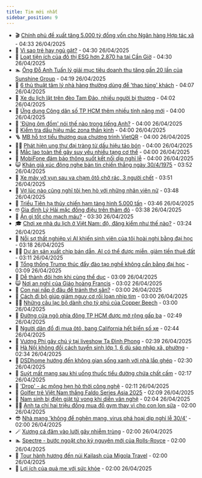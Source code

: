 ```yaml
---
title: Tim mới nhất
sidebar_position: 9
---
```


<!-- vnexpress-tin-moi-nhat:START -->
- 🎬 [Chính phủ đề xuất tăng 5.000 tỷ đồng vốn cho Ngân hàng Hợp tác xã](https://vnexpress.net/chinh-phu-de-xuat-tang-5-000-ty-dong-von-cho-ngan-hang-hop-tac-xa-4878927.html) - 04:33 26/04/2025
- 🐎 [Vì sao trẻ hay ngủ gật?](https://vnexpress.net/vi-sao-tre-hay-ngu-gat-4878936.html) - 04:30 26/04/2025
- 🦍 [Loạt tiện ích của đô thị ESG hơn 2.870 ha tại Cần Giờ](https://vnexpress.net/loat-tien-ich-cua-do-thi-esg-hon-2-870-ha-tai-can-gio-4877595.html) - 04:30 26/04/2025
- 🏊 [Ông Đỗ Anh Tuấn lý giải mục tiêu doanh thu tăng gần 20 lần của Sunshine Group](https://vnexpress.net/ong-do-anh-tuan-ly-giai-muc-tieu-doanh-thu-tang-gan-20-lan-cua-sunshine-group-4878904.html) - 04:19 26/04/2025
- 🎊 [6 thủ thuật tâm lý nhà hàng thường dùng để &#39;thao túng&#39; khách](https://vnexpress.net/6-thu-thuat-tam-ly-nha-hang-thuong-dung-de-thao-tung-khach-4878894.html) - 04:07 26/04/2025
- 🎃 [Xe du lịch lật trên đèo Tam Đảo, nhiều người bị thương](https://vnexpress.net/xe-du-lich-lat-tren-deo-tam-dao-nhieu-nguoi-bi-thuong-4878932.html) - 04:02 26/04/2025
- 🧰 [Ứng dụng Công dân số TP HCM thêm nhiều tính năng mới](https://vnexpress.net/ung-dung-cong-dan-so-tp-hcm-them-nhieu-tinh-nang-moi-4878811.html) - 04:00 26/04/2025
- 🔭 [&#39;Đừng ôm đồm&#39; nói thế nào trong tiếng Anh?](https://vnexpress.net/dung-om-dom-noi-the-nao-trong-tieng-anh-4876504.html) - 04:00 26/04/2025
- 🫶 [Kiểm tra dấu hiệu mắc zona thần kinh](https://vnexpress.net/kiem-tra-dau-hieu-mac-zona-than-kinh-4878921.html) - 04:00 26/04/2025
- 🪜 [MB hỗ trợ tiểu thương qua chương trình VietQR](https://vnexpress.net/mb-ho-tro-tieu-thuong-qua-chuong-trinh-vietqr-4878916.html) - 04:00 26/04/2025
- 👨‍🏫 [Phát hiện ung thư đại tràng từ dấu hiệu táo bón](https://vnexpress.net/phat-hien-ung-thu-dai-trang-tu-dau-hieu-tao-bon-4878865.html) - 04:00 26/04/2025
- 🎊 [Mắc lao toàn thể gây suy yếu nhiều tạng cơ thể](https://vnexpress.net/mac-lao-toan-the-gay-suy-yeu-nhieu-tang-co-the-4878805.html) - 04:00 26/04/2025
- 🎊 [MobiFone đảm bảo thông suốt kết nối dịp nghỉ lễ](https://vnexpress.net/mobifone-dam-bao-thong-suot-ket-noi-dip-nghi-le-4878747.html) - 04:00 26/04/2025
- 😺 [Khán giả xúc động nghe bản tin chiến thắng ngày 30/4/1975](https://vnexpress.net/khan-gia-xuc-dong-nghe-ban-tin-chien-thang-ngay-30-4-1975-4878897.html) - 03:52 26/04/2025
- 🐘 [Xe máy vỡ vụn sau va chạm ôtô chở rác, 3 người chết](https://vnexpress.net/xe-may-vo-vun-sau-va-cham-oto-cho-rac-3-nguoi-chet-4878923.html) - 03:51 26/04/2025
- 🌁 [Vợ lúc nào cũng nghĩ tôi hẹn hò với những nhân viên nữ](https://vnexpress.net/vo-luc-nao-cung-nghi-toi-hen-ho-voi-nhung-nhan-vien-nu-4878844.html) - 03:48 26/04/2025
- 🐲 [Triều Tiên hạ thủy chiến hạm tàng hình 5.000 tấn](https://vnexpress.net/trieu-tien-ha-thuy-chien-ham-tang-hinh-5-000-tan-4878873.html) - 03:46 26/04/2025
- 🤓 [Gia đình Lý Hải mặc đồng điệu trên thảm đỏ](https://vnexpress.net/gia-dinh-ly-hai-mac-dong-dieu-tren-tham-do-4878912.html) - 03:38 26/04/2025
- 💪 [Ăn gì tốt cho mạch máu?](https://vnexpress.net/an-gi-tot-cho-mach-mau-4878889.html) - 03:30 26/04/2025
- 🎓 [Chơi xe nhà du lịch ở Việt Nam: độ, đăng kiểm như thế nào?](https://vnexpress.net/choi-xe-nha-du-lich-o-viet-nam-do-dang-kiem-nhu-the-nao-4878830.html) - 03:24 26/04/2025
- 🫣 [Nỗi sợ thất nghiệp vì AI khiến sinh viên của tôi hoài nghi bằng đại học](https://vnexpress.net/noi-so-that-nghiep-vi-ai-khien-sinh-vien-cua-toi-hoai-nghi-bang-dai-hoc-4878908.html) - 03:18 26/04/2025
- 🧑‍💻 [Dự án sản xuất chip bán dẫn, AI có thể được miễn, giảm tiền thuê đất](https://vnexpress.net/du-an-san-xuat-chip-ban-dan-ai-co-the-duoc-mien-giam-tien-thue-dat-4878909.html) - 03:11 26/04/2025
- 🐲 [Tổng thống Trump thúc đẩy đào tạo nghề không cần bằng đại học](https://vnexpress.net/tong-thong-trump-thuc-day-dao-tao-nghe-khong-can-bang-dai-hoc-4878317.html) - 03:09 26/04/2025
- 🌝 [Dễ thành đôi hơn khi cùng thể dục](https://vnexpress.net/de-thanh-doi-hon-khi-cung-the-duc-4878902.html) - 03:09 26/04/2025
- 😺 [Nơi an nghỉ của Giáo hoàng Francis](https://vnexpress.net/noi-an-nghi-cua-giao-hoang-francis-4878875.html) - 03:02 26/04/2025
- 🐎 [Con nai nấp ở đâu để tránh thợ săn?](https://vnexpress.net/cau-do-iq-thu-tai-tinh-mat-con-nai-nap-o-dau-de-tranh-tho-san-4878614.html) - 03:00 26/04/2025
- 🎡 [Cách đi bộ giúp giảm nguy cơ rối loạn nhịp tim](https://vnexpress.net/cach-di-bo-giup-giam-nguy-co-roi-loan-nhip-tim-4878286.html) - 03:00 26/04/2025
- 👨‍🏫 [Những câu lạc bộ dành cho tỷ phú của Copper Beech](https://vnexpress.net/nhung-cau-lac-bo-danh-cho-ty-phu-cua-copper-beech-4878579.html) - 03:00 26/04/2025
- 🦆 [Đường cửa ngõ phía đông TP HCM được mở rộng gấp ba](https://vnexpress.net/duong-cua-ngo-phia-dong-tp-hcm-duoc-mo-rong-gap-ba-4878903.html) - 02:49 26/04/2025
- 🚦 [Người dân đổ đi mua ôtô, bang California hết biển số xe](https://vnexpress.net/nguoi-dan-do-di-mua-oto-bang-california-het-bien-so-xe-4878860.html) - 02:44 26/04/2025
- 💫 [Vương Phi gây chú ý tại liveshow Tạ Đình Phong](https://vnexpress.net/vuong-phi-gay-chu-y-tai-liveshow-ta-dinh-phong-4878877.html) - 02:39 26/04/2025
- 🎉 [Hà Nội không đổi cách tuyển sinh lớp 1, 6 dù sáp nhập xã, phường](https://vnexpress.net/ha-noi-khong-doi-cach-tuyen-sinh-lop-1-6-du-sap-nhap-xa-phuong-4878868.html) - 02:34 26/04/2025
- 🌋 [DSDhome hướng đến không gian sống xanh với nhà lắp ghép](https://vnexpress.net/dsdhome-huong-den-khong-gian-song-xanh-voi-nha-lap-ghep-4878445.html) - 02:30 26/04/2025
- 🤖 [Suýt mất mạng sau khi uống thuốc tiểu đường chứa chất cấm](https://vnexpress.net/suyt-mat-mang-sau-khi-uong-thuoc-tieu-duong-chua-chat-cam-4878869.html) - 02:17 26/04/2025
- 🦏 [&#39;Drop&#39; - ác mộng hẹn hò thời công nghệ](https://vnexpress.net/giai-tri/phim/thu-vien-phim/drop-800) - 02:11 26/04/2025
- 🦩 [Golfer trẻ Việt Nam thắng Faldo Series Asia 2025](https://vnexpress.net/golfer-tre-viet-nam-thang-faldo-series-asia-2025-4878886.html) - 02:09 26/04/2025
- 👺 [Nam sinh bị điện giật tử vong khi diễn văn nghệ](https://vnexpress.net/nam-sinh-bi-dien-giat-tu-vong-khi-dien-van-nghe-4878872.html) - 02:04 26/04/2025
- 🧑‍🏫 [Anh ta chi hai triệu đồng mua đồ gym thay vì cho con lon sữa](https://vnexpress.net/anh-ta-chi-hai-trieu-dong-mua-do-gym-thay-vi-cho-con-lon-sua-4878845.html) - 02:00 26/04/2025
- 😎 [Nhà mạng &#39;không để nghẽn mạng, virus phá hoại dịp nghỉ lễ 30/4&#39;](https://vnexpress.net/nha-mang-khong-de-nghen-mang-virus-pha-hoai-dip-nghi-le-30-4-4878796.html) - 02:00 26/04/2025
- 🪄 [Xương cá đâm vào lưỡi gây nhiễm trùng](https://vnexpress.net/xuong-ca-dam-vao-luoi-gay-nhiem-trung-4878874.html) - 02:00 26/04/2025
- 🏊 [Spectre - bước ngoặt cho kỷ nguyên mới của Rolls-Royce](https://vnexpress.net/spectre-buoc-ngoat-cho-ky-nguyen-moi-cua-rolls-royce-4878697.html) - 02:00 26/04/2025
- 💃 [Tour hành hương đến núi Kailash của Migola Travel](https://vnexpress.net/tour-hanh-huong-den-nui-kailash-cua-migola-travel-4878543.html) - 02:00 26/04/2025
- 🦆 [Lợi ích của quả me với sức khỏe](https://vnexpress.net/loi-ich-cua-qua-me-voi-suc-khoe-4876377.html) - 02:00 26/04/2025<!-- vnexpress-tin-moi-nhat:END -->
